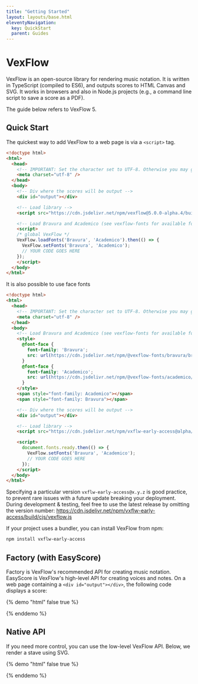 ```yaml
---
title: "Getting Started"
layout: layouts/base.html
eleventyNavigation:
  key: QuickStart
  parent: Guides
---
```


# VexFlow

VexFlow is an open-source library for rendering music notation. It is written in TypeScript (compiled to ES6), and outputs scores to HTML Canvas and SVG. It works in browsers and also in Node.js projects (e.g., a command line script to save a score as a PDF).

The guide below refers to VexFlow 5.

## Quick Start

The quickest way to add VexFlow to a web page is via a `<script>` tag.

```html
<!doctype html>
<html>
  <head>
    <!-- IMPORTANT: Set the character set to UTF-8. Otherwise you may get weird symbols on the score. -->
    <meta charset="utf-8" />
  </head>
  <body>
    <!-- Div where the scores will be output -->
    <div id="output"></div>

    <!-- Load library -->
    <script src="https://cdn.jsdelivr.net/npm/vexflow@5.0.0-alpha.4/build/cjs/vexflow-core.js"></script>

    <!-- Load Bravura and Academico (see vexflow-fonts for available fonts) -->
    <script>
    /* global VexFlow */
    VexFlow.loadFonts('Bravura', 'Academico').then(() => {
      VexFlow.setFonts('Bravura', 'Academico');
      // YOUR CODE GOES HERE
    });
    </script>
  </body>
</html>
```

It is also possible to use face fonts 

```html
<!doctype html>
<html>
  <head>
    <!-- IMPORTANT: Set the character set to UTF-8. Otherwise you may get weird symbols on the score. -->
    <meta charset="utf-8" />
  </head>
  <body>
    <!-- Load Bravura and Academico (see vexflow-fonts for available fonts) -->
    <style>
      @font-face {
        font-family: 'Bravura';
        src: url(https://cdn.jsdelivr.net/npm/@vexflow-fonts/bravura/bravura.woff2) format(woff2);
      }
      @font-face {
        font-family: 'Academico';
        src: url(https://cdn.jsdelivr.net/npm/@vexflow-fonts/academico/academico.woff2) format(woff2);
      }
    </style>
    <span style="font-family: Academico"></span>
    <span style="font-family: Bravura"></span>

    <!-- Div where the scores will be output -->
    <div id="output"></div>

    <!-- Load library -->
    <script src="https://cdn.jsdelivr.net/npm/vxflw-early-access@alpha/build/cjs/vexflow.js"></script>

    <script>
      document.fonts.ready.then(() => {
        VexFlow.setFonts('Bravura', 'Academico');
        // YOUR CODE GOES HERE
      });
    </script>
  </body>
</html>
```

Specifying a particular version `vxflw-early-access@x.y.z` is good practice, to prevent rare issues with a future update breaking your deployment. During development &amp; testing, feel free to use the latest release by omitting the version number: https://cdn.jsdelivr.net/npm/vxflw-early-access/build/cjs/vexflow.js

If your project uses a bundler, you can install VexFlow from npm:

```sh
npm install vxflw-early-access
```

## Factory (with EasyScore)

Factory is VexFlow's recommended API for creating music notation. EasyScore is VexFlow's high-level API for creating voices and notes. On a web page containing a `<div id="output"></div>`, the following code displays a score:

{% demo "html" false true %}
<!doctype html>
<html>
  <head>
    <!-- IMPORTANT: Set the character set to UTF-8. Otherwise you may get weird symbols on the score. -->
    <meta charset="utf-8" />
  </head>
  <body>
    <div id="output"></div>
    <script src="https://cdn.jsdelivr.net/npm/vexflow@5.0.0/build/cjs/vexflow-core.js"></script>
    <script>
    /* global VexFlow */
    VexFlow.loadFonts('Bravura', 'Academico').then(() => {
      VexFlow.setFonts('Bravura', 'Academico');
      const factory = new VexFlow.Factory({
        renderer: { elementId: 'output', width: 500, height: 200 },
      });
      const score = factory.EasyScore();
      const system = factory.System();
      system
        .addStave({
          voices: [
            score.voice(score.notes('C#5/q, B4, A4, G#4', { stem: 'up' })),
            score.voice(score.notes('C#4/h, C#4', { stem: 'down' })),
          ],
        })
        .addClef('treble')
        .addTimeSignature('4/4');
      factory.draw();
    });
    </script>
  </body>
</html>
{% enddemo %}

## Native API

If you need more control, you can use the low-level VexFlow API. Below, we render a stave using SVG.

{% demo "html" false true %}
<!doctype html>
<html>
  <head>
    <!-- IMPORTANT: Set the character set to UTF-8. Otherwise you may get weird symbols on the score. -->
    <meta charset="utf-8" />
  </head>
  <body>
  <!-- Div where the scores will be output -->
  <div id="output"></div>
  <!-- Load library -->
  <script src="https://cdn.jsdelivr.net/npm/vexflow@5.0.0/build/cjs/vexflow-core.js"></script>
  <script>
  /* global VexFlow */
  VexFlow.loadFonts('Bravura', 'Academico').then(() => {
    VexFlow.setFonts('Bravura', 'Academico');
    const { Renderer, Stave } = VexFlow;
    // Create an SVG renderer and attach it to the DIV element with id="output".
    const div = document.getElementById('output');
    const renderer = new Renderer(div, Renderer.Backends.SVG);
    // Configure the rendering context.
    renderer.resize(500, 500);
    const context = renderer.getContext();
    context.setFont('Arial', 10);
    // Create a stave of width 400 at position 10, 40.
    const stave = new Stave(10, 40, 400);
    // Add a clef and time signature.
    stave.addClef('treble').addTimeSignature('4/4');
    // Connect it to the rendering context and draw!
    stave.setContext(context).draw();
  });
  </script>
  </body>
</html>
{% enddemo %}